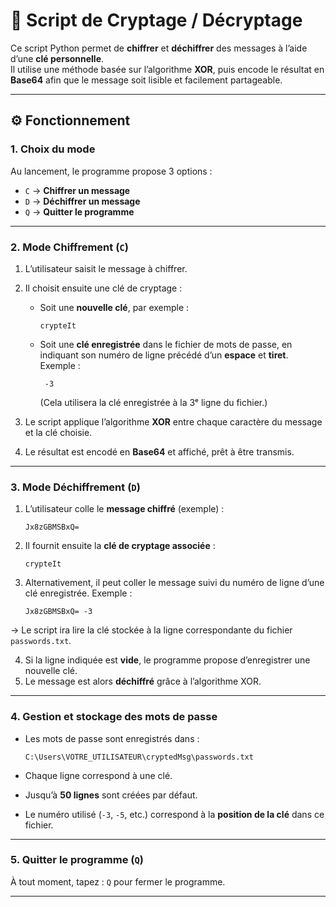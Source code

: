 # 🔐 Script de Cryptage / Décryptage

Ce script Python permet de **chiffrer** et **déchiffrer** des messages à l’aide d’une **clé personnelle**.  
Il utilise une méthode basée sur l’algorithme **XOR**, puis encode le résultat en **Base64** afin que le message soit lisible et facilement partageable.

---

## ⚙️ Fonctionnement

### 1. Choix du mode
Au lancement, le programme propose 3 options :

- `C` → **Chiffrer un message**  
- `D` → **Déchiffrer un message**  
- `Q` → **Quitter le programme**

---

### 2. Mode Chiffrement (`C`)
1. L’utilisateur saisit le message à chiffrer.  
2. Il choisit ensuite une clé de cryptage :
   - Soit une **nouvelle clé**, par exemple :
     ```
     crypteIt
     ```
   - Soit une **clé enregistrée** dans le fichier de mots de passe, en indiquant son numéro de ligne précédé d’un **espace** et **tiret**.  
     Exemple :
     ```
      -3
     ```
     (Cela utilisera la clé enregistrée à la 3ᵉ ligne du fichier.)

3. Le script applique l’algorithme **XOR** entre chaque caractère du message et la clé choisie.  
4. Le résultat est encodé en **Base64** et affiché, prêt à être transmis.

---

### 3. Mode Déchiffrement (`D`)
1. L’utilisateur colle le **message chiffré** (exemple) :
   ```
   Jx8zGBMSBxQ=
   ```

2. Il fournit ensuite la **clé de cryptage associée** :
   ```
   crypteIt
   ```

3. Alternativement, il peut coller le message suivi du numéro de ligne d’une clé enregistrée. Exemple :
   ```
   Jx8zGBMSBxQ= -3
   ```

→ Le script ira lire la clé stockée à la ligne correspondante du fichier `passwords.txt`.

4. Si la ligne indiquée est **vide**, le programme propose d’enregistrer une nouvelle clé.  
5. Le message est alors **déchiffré** grâce à l’algorithme XOR.

---

### 4. Gestion et stockage des mots de passe
- Les mots de passe sont enregistrés dans :
   ```
   C:\Users\VOTRE_UTILISATEUR\cryptedMsg\passwords.txt
   ```

- Chaque ligne correspond à une clé.  
- Jusqu’à **50 lignes** sont créées par défaut.  
- Le numéro utilisé (`-3`, `-5`, etc.) correspond à la **position de la clé** dans ce fichier.

---

### 5. Quitter le programme (`Q`)
À tout moment, tapez : `Q` pour fermer le programme.

---
